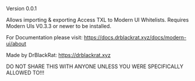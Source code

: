 Version 0.0.1

Allows importing & exporting Access TXL to Modern UI Whitelists.
Requires Modern UIs V0.3.3 or newer to be installed.

For Documentation please visit:
https://docs.drblackrat.xyz/docs/modern-ui/about

Made by DrBlackRat:
https://drblackrat.xyz

DO NOT SHARE THIS WITH ANYONE UNLESS YOU WERE SPECIFICALLY ALLOWED TO!!!
